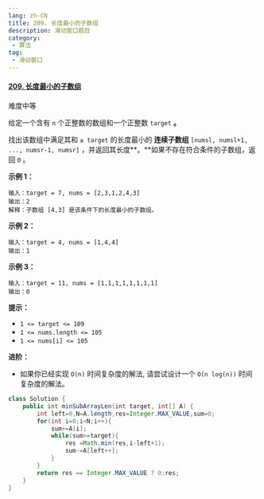 ```yaml
---
lang: zh-CN
title: 209. 长度最小的子数组
description: 滑动窗口题目
category: 
 - 算法
tag:
 - 滑动窗口
---
```


#### [209. 长度最小的子数组](https://leetcode.cn/problems/minimum-size-subarray-sum/)

难度中等

给定一个含有 `n` 个正整数的数组和一个正整数 `target` **。**

找出该数组中满足其和 `≥ target` 的长度最小的 **连续子数组** `[numsl, numsl+1, ..., numsr-1, numsr]` ，并返回其长度**。**如果不存在符合条件的子数组，返回 `0` 。

 

**示例 1：**

```
输入：target = 7, nums = [2,3,1,2,4,3]
输出：2
解释：子数组 [4,3] 是该条件下的长度最小的子数组。
```

**示例 2：**

```
输入：target = 4, nums = [1,4,4]
输出：1
```

**示例 3：**

```
输入：target = 11, nums = [1,1,1,1,1,1,1,1]
输出：0
```

 

**提示：**

- `1 <= target <= 109`
- `1 <= nums.length <= 105`
- `1 <= nums[i] <= 105`

 

**进阶：**

- 如果你已经实现 `O(n)` 时间复杂度的解法, 请尝试设计一个 `O(n log(n))` 时间复杂度的解法。

```java
class Solution {
    public int minSubArrayLen(int target, int[] A) {
        int left=0,N=A.length,res=Integer.MAX_VALUE,sum=0;
        for(int i=0;i<N;i++){
            sum+=A[i];
            while(sum>=target){
                res =Math.min(res,i-left+1);
                sum-=A[left++];
            }
        }
        return res == Integer.MAX_VALUE ? 0:res;
    }
}

```

